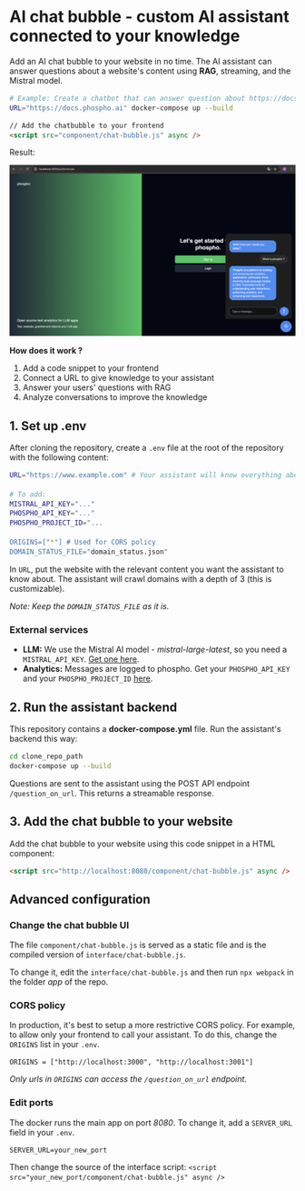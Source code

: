 # AI chat bubble - custom AI assistant connected to your knowledge

Add an AI chat bubble to your website in no time. The AI assistant can answer questions about a website's content using **RAG**, streaming, and the Mistral model. 

```bash
# Example: Create a chatbot that can answer question about https://docs.phospho.ai 
URL="https://docs.phospho.ai" docker-compose up --build
```

```html
// Add the chatbubble to your frontend
<script src="component/chat-bubble.js" async />
```

Result: 

<!--![Assistant closed](images/assistant_closed.png)-->

![Chat with assistant](images/chat_with_assistant.png)

**How does it work ?**

1. Add a code snippet to your frontend
2. Connect a URL to give knowledge to your assistant
3. Answer your users' questions with RAG
4. Analyze conversations to improve the knowledge

## 1. Set up .env

After cloning the repository, create a `.env` file at the root of the repository with the following content:

```bash
URL="https://www.example.com" # Your assistant will know everything about this URL

# To add:
MISTRAL_API_KEY="..." 
PHOSPHO_API_KEY="..."
PHOSPHO_PROJECT_ID="...

ORIGINS=["*"] # Used for CORS policy
DOMAIN_STATUS_FILE="domain_status.json"
```

In `URL`, put the website with the relevant content you want the assistant to know about.
The assistant will crawl domains with a depth of 3 (this is customizable).

_Note: Keep the `DOMAIN_STATUS_FILE` as it is._

### External services

- **LLM:** We use the Mistral AI model - _mistral-large-latest_, so you need a `MISTRAL_API_KEY`. [Get one here](https://mistral.ai).
- **Analytics:** Messages are logged to phospho. Get your `PHOSPHO_API_KEY` and your `PHOSPHO_PROJECT_ID` [here](https://platform.phospho.ai).

## 2. Run the assistant backend

This repository contains a **docker-compose.yml** file. Run the assistant's backend this way:

```bash
cd clone_repo_path
docker-compose up --build
```

Questions are sent to the assistant using the POST API endpoint `/question_on_url`. This returns a streamable response. 

## 3. Add the chat bubble to your website

Add the chat bubble to your website using this code snippet in a HTML component:

```html
<script src="http://localhost:8080/component/chat-bubble.js" async />
```

## Advanced configuration

### Change the chat bubble UI

The file `component/chat-bubble.js` is served as a static file and is the compiled version of `interface/chat-bubble.js`. 

To change it, edit the `interface/chat-bubble.js` and then run `npx webpack` in the folder _app_ of the repo.

### CORS policy

In production, it's best to setup a more restrictive CORS policy. For example, to allow only your frontend to call your assistant. To do this, change the `ORIGINS` list in your `.env`.

```
ORIGINS = ["http://localhost:3000", "http://localhost:3001"]
```

_Only urls in `ORIGINS` can access the `/question_on_url` endpoint._

### Edit ports

The docker runs the main app on port _8080_. To change it, add a `SERVER_URL` field in your `.env`.

```
SERVER_URL=your_new_port
```

Then change the source of the interface script: `<script src="your_new_port/component/chat-bubble.js" async />`


